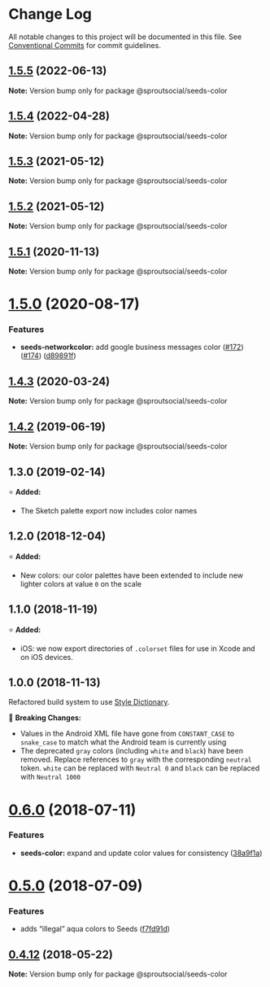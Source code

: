 # Change Log

All notable changes to this project will be documented in this file.
See [Conventional Commits](https://conventionalcommits.org) for commit guidelines.

## [1.5.5](https://github.com/sproutsocial/seeds-packets/compare/@sproutsocial/seeds-color@1.5.4...@sproutsocial/seeds-color@1.5.5) (2022-06-13)

**Note:** Version bump only for package @sproutsocial/seeds-color





## [1.5.4](https://github.com/sproutsocial/seeds-packets/compare/@sproutsocial/seeds-color@1.5.3...@sproutsocial/seeds-color@1.5.4) (2022-04-28)

**Note:** Version bump only for package @sproutsocial/seeds-color





## [1.5.3](https://github.com/sproutsocial/seeds-packets/compare/@sproutsocial/seeds-color@1.5.2...@sproutsocial/seeds-color@1.5.3) (2021-05-12)

**Note:** Version bump only for package @sproutsocial/seeds-color





## [1.5.2](https://github.com/sproutsocial/seeds-packets/compare/@sproutsocial/seeds-color@1.5.1...@sproutsocial/seeds-color@1.5.2) (2021-05-12)

**Note:** Version bump only for package @sproutsocial/seeds-color





## [1.5.1](https://github.com/sproutsocial/seeds-packets/compare/@sproutsocial/seeds-color@1.5.0...@sproutsocial/seeds-color@1.5.1) (2020-11-13)

**Note:** Version bump only for package @sproutsocial/seeds-color





# [1.5.0](https://github.com/sproutsocial/seeds-packets/compare/@sproutsocial/seeds-color@1.4.3...@sproutsocial/seeds-color@1.5.0) (2020-08-17)


### Features

* **seeds-networkcolor:** add google business messages color ([#172](https://github.com/sproutsocial/seeds-packets/issues/172)) ([#174](https://github.com/sproutsocial/seeds-packets/issues/174)) ([d89891f](https://github.com/sproutsocial/seeds-packets/commit/d89891f))





## [1.4.3](https://github.com/sproutsocial/seeds-packets/compare/@sproutsocial/seeds-color@1.4.2...@sproutsocial/seeds-color@1.4.3) (2020-03-24)

**Note:** Version bump only for package @sproutsocial/seeds-color





## [1.4.2](https://github.com/sproutsocial/seeds/compare/@sproutsocial/seeds-color@1.4.1...@sproutsocial/seeds-color@1.4.2) (2019-06-19)

**Note:** Version bump only for package @sproutsocial/seeds-color





## 1.3.0 (2019-02-14)
⭐️ **Added:**
- The Sketch palette export now includes color names

## 1.2.0 (2018-12-04)
⭐️ **Added:**
- New colors: our color palettes have been extended to include new lighter colors at value `0` on the scale

## 1.1.0 (2018-11-19)
⭐️ **Added:**
- iOS: we now export directories of `.colorset` files for use in Xcode and on iOS devices.

## 1.0.0 (2018-11-13)
Refactored build system to use [Style Dictionary](https://amzn.github.io/style-dictionary).

🚨 **Breaking Changes:**
- Values in the Android XML file have gone from `CONSTANT_CASE` to `snake_case` to match what the Android team is currently using
- The deprecated `gray` colors (including `white` and `black`) have been removed. Replace references to `gray` with the corresponding `neutral` token. `white` can be replaced with `Neutral 0` and `black` can be replaced with `Neutral 1000`

<a name="0.6.0"></a>
# [0.6.0](https://github.com/sproutsocial/seeds/compare/@sproutsocial/seeds-color@0.5.0...@sproutsocial/seeds-color@0.6.0) (2018-07-11)


### Features

* **seeds-color:** expand and update color values for consistency ([38a9f1a](https://github.com/sproutsocial/seeds/commit/38a9f1a))




<a name="0.5.0"></a>
# [0.5.0](https://github.com/sproutsocial/seeds/compare/@sproutsocial/seeds-color@0.4.11...@sproutsocial/seeds-color@0.5.0) (2018-07-09)


### Features

* adds “illegal” aqua colors to Seeds ([f7fd91d](https://github.com/sproutsocial/seeds/commit/f7fd91d))




<a name="0.4.12"></a>
## [0.4.12](https://github.com/sproutsocial/seeds/compare/@sproutsocial/seeds-color@0.4.11...@sproutsocial/seeds-color@0.4.12) (2018-05-22)




**Note:** Version bump only for package @sproutsocial/seeds-color
